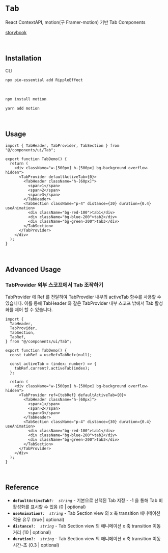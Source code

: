 # `Tab`

React ContextAPI, motion(구 Framer-motion) 기반 Tab Components

[storybook](https://6758546295e48c1f5cb91421-qzkaggnqsg.chromatic.com/?path=/docs/react-components-tab--docs)

<br/>

## Installation

CLI

```bash
npx pio-essential add RippleEffect
```

<br />

```bash
npm install motion
```

```bash
yarn add motion
```

<br />

## Usage

```tsx
import { TabHeader, TabProvider, TabSection } from "@/components/ui/Tab";

export function TabDemo() {
  return (
    <div className="w-[500px] h-[500px] bg-background overflow-hidden">
      <TabProvider defaultActiveTab={0}>
        <TabHeader className="h-[60px]">
          <span>1</span>
          <span>2</span>
          <span>3</span>
        </TabHeader>
        <TabSection className="p-4" distance={30} duration={0.4} useAnimation>
          <div className="bg-red-100">tab1</div>
          <div className="bg-blue-200">tab2</div>
          <div className="bg-green-200">tab3</div>
        </TabSection>
      </TabProvider>
    </div>
  );
}
```

<br />

## Advanced Usage

### TabProvider 외부 스코프에서 Tab 조작하기

TabProvider 에 Ref 를 전달하여 TabProvdier 내부의 activeTab 함수를 사용할 수 있습니다.
이를 통해 TabHeader 와 같은 TabProvider 내부 스코프 밖에서 Tab 활성화를 제어 할 수 있습니다.

```tsx
import {
  TabHeader,
  TabProvider,
  TabSection,
  TabRef,
} from "@/components/ui/Tab";

export function TabDemo() {
  const tabRef = useRef<TabRef>(null);

  const activeTab = (index: number) => {
    tabRef.current?.activeTab(index);
  };

  return (
    <div className="w-[500px] h-[500px] bg-background overflow-hidden">
      <TabProvider ref={tebRef} defaultActiveTab={0}>
        <TabHeader className="h-[60px]">
          <span>1</span>
          <span>2</span>
          <span>3</span>
        </TabHeader>
        <TabSection className="p-4" distance={30} duration={0.4} useAnimation>
          <div className="bg-red-100">tab1</div>
          <div className="bg-blue-200">tab2</div>
          <div className="bg-green-200">tab3</div>
        </TabSection>
      </TabProvider>
    </div>
  );
}
```

<br />

## Reference

- **`defaultActiveTab?`**_`:  string`_ - 기본으로 선택된 Tab 지정 - -1 을 통해 Tab 비활성화를 표시할 수 있음 (0 | optional)
- **`useAnimation?`**_`:  string`_ - Tab Section view 의 x 축 transition 애니메이션 적용 유무 (true | optional)
- **`distance?`**_`:  string`_ - Tab Section view 의 애니메이션 x 축 transition 이동 거리 (10 | optional)
- **`duration?`**_`:  string`_ - Tab Section view 의 애니메이션 x 축 transition 이동 시간-초 (0.3 | optional)
